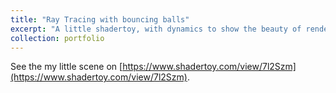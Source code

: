 ```yaml
---
title: "Ray Tracing with bouncing balls"
excerpt: "A little shadertoy, with dynamics to show the beauty of rendering.<br/><img src='/images/ball.png' width='500px'> "
collection: portfolio
---
```


See the my little scene on [https://www.shadertoy.com/view/7l2Szm](https://www.shadertoy.com/view/7l2Szm).

